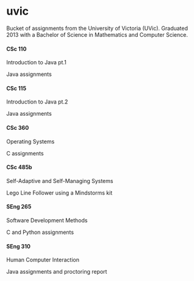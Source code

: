 # uvic

Bucket of assignments from the University of Victoria (UVic).  Graduated 2013 with a Bachelor of Science in Mathematics and Computer Science.

#### CSc 110

Introduction to Java pt.1

Java assignments

#### CSc 115

Introduction to Java pt.2

Java assignments

#### CSc 360

Operating Systems

C assignments

#### CSc 485b

Self-Adaptive and Self-Managing Systems

Lego Line Follower using a Mindstorms kit

#### SEng 265

Software Development Methods

C and Python assignments

#### SEng 310

Human Computer Interaction

Java assignments and proctoring report
